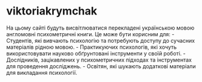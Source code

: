 # viktoriakrymchak
 На цьому сайті будуть висвітлюватися перекладені українською мовою англомовні психометричні книги. Це може бути корисним для:  - Студентів, які вивчають психологію та потребують доступу до сучасних матеріалів рідною мовою. - Практикуючих психологів, які хочуть використовувати науково обґрунтовані інструменти у своїй роботі. - Дослідників, зацікавлених у психометричних підходах та інструментах для проведення досліджень. - Освітян, які шукають додаткові матеріали для викладання психології.
